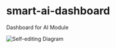 # smart-ai-dashboard
Dashboard for AI Module

![Self-editing Diagram](https://github.com/wsy8029/smart-ai-dashboard/blob/main/network.svg)
